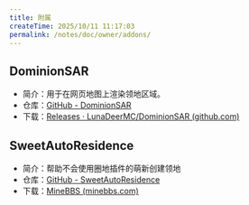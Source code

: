 ```yaml
---
title: 附属
createTime: 2025/10/11 11:17:03
permalink: /notes/doc/owner/addons/
---
```



## DominionSAR

- 简介：用于在网页地图上渲染领地区域。
- 仓库：[GitHub - DominionSAR](https://github.com/LunaDeerMC/DominionSAR)
- 下载：[Releases · LunaDeerMC/DominionSAR (github.com)](https://github.com/LunaDeerMC/DominionSAR/releases)

## SweetAutoResidence

- 简介：帮助不会使用圈地插件的萌新创建领地
- 仓库：[GitHub - SweetAutoResidence](https://github.com/MrXiaoM/SweetAutoResidence)
- 下载：[MineBBS (minebbs.com)](https://www.minebbs.com/resources/sweetautoresidence.12977/)